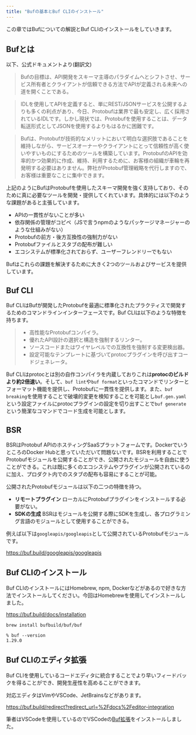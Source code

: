 ```yaml
---
title: "Bufの基本とBuf CLIのインストール"
---
```


この章ではBufについての解説とBuf CLIのインストールをしていきます。

## Bufとは

以下、公式ドキュメントより(翻訳文)

> Bufの目標は、API開発をスキーマ主導のパラダイムへとシフトさせ、サービス所有者とクライアントが信頼できる方法でAPIが定義される未来への道を開くことである。

> IDLを使用してAPIを定義すると、単にREST/JSONサービスを公開するよりも多くの利点があり、今日、Protobufは業界で最も安定し、広く採用されているIDLです。しかし現状では、Protobufを使用することは、データ転送形式としてJSONを使用するよりもはるかに困難です。

> Bufは、Protobufが技術的なメリットにおいて明白な選択肢であることを維持しながら、サービスオーナーやクライアントにとって信頼性が高く使いやすいものにするためのツールを構築しています。ProtobufのAPIを効率的かつ効果的に作成、維持、利用するために、お客様の組織が車輪を再発明する必要はありません。弊社がProtobuf管理戦略を代行しますので、お客様は重要なことに集中できます。

上記のようにBufはProtobufを使用したスキーマ開発を強く支持しており、そのために真に必要なツールを開発・提供してくれています。具体的には以下のような課題があると主張しています。

- APIの一貫性がないことが多い
- 依存関係の管理がコピペ（JSで言うnpmのようなパッケージマネージャーのような仕組みがない）
- Protobufの前方・後方互換性の強制力がない
- Protobufファイルとスタブの配布が難しい
- エコシステムが標準化されておらず、ユーザーフレンドリーでもない

Bufはこれらの課題を解決するために大きく2つのツールおよびサービスを提供しています。

## Buf CLI

Buf CLIはBufが開発したProtobufを最適に標準化されたプラクティスで開発するためのコマンドラインインターフェースです。Buf CLIは以下のような特徴を持ちます。

>- 高性能なProtobufコンパイラ。
>- 優れたAPI設計の選択と構造を強制するリンター。
>- ソースコードまたはワイヤレベルでの互換性を強制する変更検出器。
>- 設定可能なテンプレートに基づいてprotocプラグインを呼び出すコードジェネレータ。

Buf CLIはprotocとは別の自作コンパイラを内蔵しておりこれは**protocのビルドより約2倍速い**。そして、```buf lint```や```buf format```といったコマンドでリンターとフォーマット機能を提供し、Protobufに一貫性を提供します。また、```buf breaking```を使用することで破壊的変更を検知することを可能とし```buf.gen.yaml```という設定ファイルにprotocプラグインの設定を切り出すことで```buf generate```という簡潔なコマンドでコード生成を可能とします。

## BSR

BSRはProtobuf APIのホスティングSaaSプラットフォームです。DockerでいうところのDocker Hubと思っていただいて問題ないです。BSRを利用することでProtobufモジュールを公開することができ、公開されたモジュールを自由に使うことができる。これは既に多くのエコシステムやプラグインが公開されているのに加え、プロダクト内でのスタブの配布も容易にすることが可能。

公開されたProtobufモジュールは以下の二つの特徴を持つ。

- **リモートプラグイン** ローカルにProtobufプラグインをインストールする必要がない。
- **SDKの生成** BSRはモジュールを公開する際にSDKを生成し、各プログラミング言語のモジュールとして使用することができる。

例えば以下は```googleapis/googleapis```として公開されているProtobufモジュールです。

https://buf.build/googleapis/googleapis

## Buf CLIのインストール

Buf CLIのインストールにはHomebrew, npm, Dockerなどがあるので好きな方法でインストールしてください。今回はHomebrewを使用してインストールしました。

https://buf.build/docs/installation

```
brew install bufbuild/buf/buf

% buf --version
1.29.0
```

## Buf CLIのエディタ拡張

Buf CLIを使用しているコードエディタに統合することでより早いフィードバックを得ることができ、開発生産性を高めることができます。

対応エディタはVimやVSCode、JetBrainsなどがあります。

https://buf.build/redirect?redirect_url=%2Fdocs%2Feditor-integration

筆者はVSCodeを使用しているのでVSCodeの[Buf拡張](https://marketplace.visualstudio.com/items?itemName=bufbuild.vscode-buf)をインストールしました。